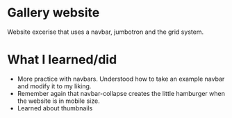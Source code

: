 # Gallery website
Website excerise that uses a navbar, jumbotron and the grid system.

# What I learned/did
* More practice with navbars. Understood how to take an example navbar and modify it to my liking. 
* Remember again that navbar-collapse creates the little hamburger when the website is in mobile size.
* Learned about thumbnails